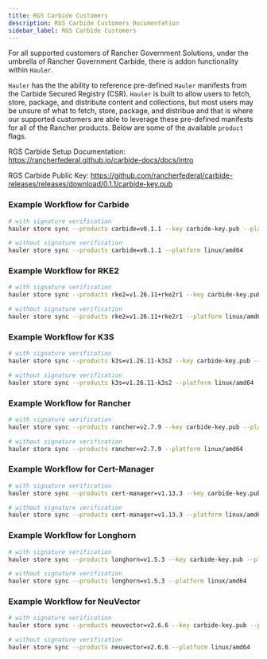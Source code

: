```yaml
---
title: RGS Carbide Customers
description: RGS Carbide Customers Documentation
sidebar_label: RGS Carbide Customers
---
```


For all supported customers of Rancher Government Solutions, under the umbrella of Rancher Government Carbide, there is addon functionality within `Hauler`.

`Hauler` has the the ability to reference pre-defined `Hauler` manifests from the Carbide Secured Registry (CSR). `Hauler` is built to allow users to fetch, store, package, and distribute content and collections, but most users may be unsure of what to fetch, store, package, and distribue and that is where our supported customers are able to leverage these pre-defined manifests for all of the Rancher products. Below are some of the available `product` flags.

RGS Carbide Setup Documentation: https://rancherfederal.github.io/carbide-docs/docs/intro

RGS Carbide Public Key: https://github.com/rancherfederal/carbide-releases/releases/download/0.1.1/carbide-key.pub

### Example Workflow for Carbide

```bash
# with signature verification
hauler store sync --products carbide=v0.1.1 --key carbide-key.pub --platform linux/amd64

# without signature verification
hauler store sync --products carbide=v0.1.1 --platform linux/amd64
```

### Example Workflow for RKE2

```bash
# with signature verification
hauler store sync --products rke2=v1.26.11+rke2r1 --key carbide-key.pub --platform linux/amd64

# without signature verification
hauler store sync --products rke2=v1.26.11+rke2r1 --platform linux/amd64
```

### Example Workflow for K3S

```bash
# with signature verification
hauler store sync --products k3s=v1.26.11-k3s2 --key carbide-key.pub --platform linux/amd64

# without signature verification
hauler store sync --products k3s=v1.26.11-k3s2 --platform linux/amd64
```

### Example Workflow for Rancher

```bash
# with signature verification
hauler store sync --products rancher=v2.7.9 --key carbide-key.pub --platform linux/amd64

# without signature verification
hauler store sync --products rancher=v2.7.9 --platform linux/amd64
```

### Example Workflow for Cert-Manager

```bash
# with signature verification
hauler store sync --products cert-manager=v1.13.3 --key carbide-key.pub --platform linux/amd64

# without signature verification
hauler store sync --products cert-manager=v1.13.3 --platform linux/amd64
```

### Example Workflow for Longhorn

```bash
# with signature verification
hauler store sync --products longhorn=v1.5.3 --key carbide-key.pub --platform linux/amd64

# without signature verification
hauler store sync --products longhorn=v1.5.3 --platform linux/amd64
```

### Example Workflow for NeuVector

```bash
# with signature verification
hauler store sync --products neuvector=v2.6.6 --key carbide-key.pub --platform linux/amd64

# without signature verification
hauler store sync --products neuvector=v2.6.6 --platform linux/amd64
```
